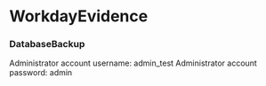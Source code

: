 # WorkdayEvidence

### DatabaseBackup
Administrator account username: admin_test
Administrator account password: admin